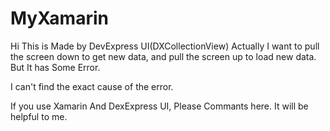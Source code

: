 # MyXamarin
Hi This is Made by DevExpress UI(DXCollectionView)
Actually I want to pull the screen down to get new data, and pull the screen up to load new data.
But It has Some Error.

I can't find the exact cause of the error.

If you use Xamarin And DexExpress UI, Please Commants here.
It will be helpful to me.


